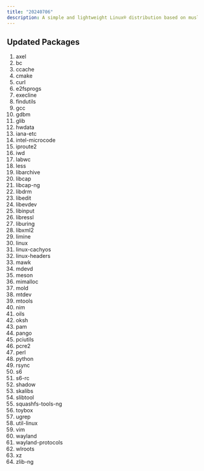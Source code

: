 ```yaml
---
title: "20240706"
description: A simple and lightweight Linux® distribution based on musl libc and toybox
---
```


## Updated Packages
1. axel
2. bc
3. ccache
4. cmake
5. curl
6. e2fsprogs
7. execline
8. findutils
9. gcc
10. gdbm
11. glib
12. hwdata
13. iana-etc
14. intel-microcode
15. iproute2
16. iwd
17. labwc
18. less
19. libarchive
20. libcap
21. libcap-ng
22. libdrm
23. libedit
24. libevdev
25. libinput
26. libressl
27. liburing
28. libxml2
29. limine
30. linux
31. linux-cachyos
32. linux-headers
33. mawk
34. mdevd
35. meson
36. mimalloc
37. mold
38. mtdev
39. mtools
40. nim
41. oils
42. oksh
43. pam
44. pango
45. pciutils
46. pcre2
47. perl
48. python
49. rsync
50. s6
51. s6-rc
52. shadow
53. skalibs
54. slibtool
55. squashfs-tools-ng
56. toybox
57. ugrep
58. util-linux
59. vim
60. wayland
61. wayland-protocols
62. wlroots
63. xz
64. zlib-ng
